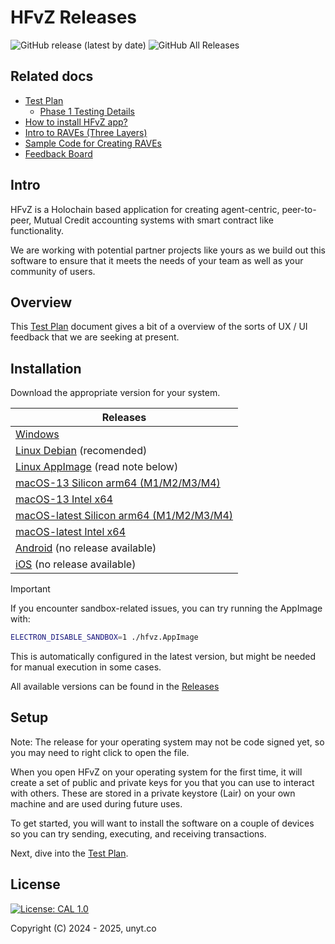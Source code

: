 # HFvZ Releases

![GitHub release (latest by date)](https://img.shields.io/github/v/release/unytco/hfvz-releases?style=for-the-badge)
![GitHub All Releases](https://img.shields.io/github/downloads/unytco/hfvz-releases/total?style=for-the-badge)

## Related docs

- [Test Plan](./testing_docs/1_0_testing_plan.md)
  - [Phase 1 Testing Details](./testing_docs/1_1_phase_testing_details.md)
- [How to install HFvZ app?](./README.md)
- [Intro to RAVEs (Three Layers)](./testing_docs/1_2_three_layers_of_raves.md)
- [Sample Code for Creating RAVEs](./testing_docs/rave_templates)
- [Feedback Board](https://github.com/orgs/unytco/projects/5/views/1)

## Intro

HFvZ is a Holochain based application for creating agent-centric, peer-to-peer, Mutual Credit accounting systems with smart contract like functionality.

We are working with potential partner projects like yours as we build out this software to ensure that it meets the needs of your team as well as your community of users.

## Overview

This [Test Plan](./testing_docs/1_0_testing_plan.md) document gives a bit of a overview of the sorts of UX / UI feedback that we are seeking at present.

## Installation

Download the appropriate version for your system.

| Releases                                                                                                                                                        |
| --------------------------------------------------------------------------------------------------------------------------------------------------------------- |
| [Windows](https://github.com/unytco/hfvz-releases/releases/download/v0.4.0/co.unyt.hfvz-0.4.0-setup.exe)                                                        |
| [Linux Debian](https://github.com/unytco/hfvz-releases/releases/download/v0.4.0/co.unyt.hfvz_0.4.0_amd64.deb) (recomended)                                      |
| [Linux AppImage](https://github.com/unytco/hfvz-releases/releases/download/v0.4.0/co.unyt.hfvz-0.4.0.AppImage) (read note below)                                |
| [macOS-13 Silicon arm64 (M1/M2/M3/M4)](https://github.com/unytco/hfvz-releases/releases/download/v0.4.0/co.unyt.hfvz-0.4.0-macos-13-arm64.dmg)                  |
| [macOS-13 Intel x64](https://github.com/unytco/hfvz-releases/releases/download/v0.4.0/co.unyt.hfvz-0.4.0-macos-13-x64.dmg)                                      |
| [macOS-latest Silicon arm64 (M1/M2/M3/M4)](https://github.com/unytco/hfvz-releases/releases/download/v0.4.0/co.unyt.hfvz-0.4.0-macos-latest-arm64.dmg.blockmap) |
| [macOS-latest Intel x64](https://github.com/unytco/hfvz-releases/releases/download/v0.4.0/co.unyt.hfvz-0.4.0-macos-latest-x64.dmg)                              |
| [Android]() (no release available)                                                                                                                              |
| [iOS]() (no release available)                                                                                                                                  |

> [!IMPORTANT]
> If you encounter sandbox-related issues, you can try running the AppImage with:
>
> ```bash
> ELECTRON_DISABLE_SANDBOX=1 ./hfvz.AppImage
> ```
>
> This is automatically configured in the latest version, but might be needed for manual execution in some cases.

All available versions can be found in the [Releases](https://github.com/unytco/hfvz-releases/releases)

## Setup

Note: The release for your operating system may not be code signed yet, so you may need to right click to open the file.

When you open HFvZ on your operating system for the first time, it will create a set of public and private keys for you that you can use to interact with others. These are stored in a private keystore (Lair) on your own machine and are used during future uses.

To get started, you will want to install the software on a couple of devices so you can try sending, executing, and receiving transactions.

Next, dive into the [Test Plan](./testing_docs/1_0_testing_plan.md).

## License

[![License: CAL 1.0](https://img.shields.io/badge/License-CAL%201.0-blue.svg)](https://github.com/holochain/cryptographic-autonomy-license)

Copyright (C) 2024 - 2025, unyt.co
